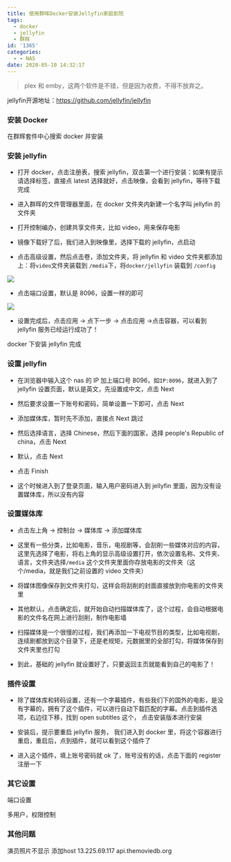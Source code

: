 ```yaml
---
title: 使用群晖Docker安装Jellyfin家庭影院
tags:
  - docker
  - jellyfin
  - 群辉
id: '1365'
categories:
  - - NAS
date: 2020-05-10 14:32:17
---
```


> plex 和 emby，这两个软件是不错，但是因为收费，不得不放弃之。

jellyfin开源地址：https://github.com/jellyfin/jellyfin

### 安装 Docker

在群辉套件中心搜索 docker 并安装

### 安装 jellyfin

* 打开 docker，点击注册表，搜索 jellyfin，双击第一个进行安装：如果有提示 请选择标签，直接点 latest 选择就好，点击映像，会看到 jellyfin，等待下载完成

* 进入群晖的文件管理器里面，在 docker 文件夹内新建一个名字叫 jellyfin 的文件夹

* 打开控制编办，创建共享文件夹，比如 video，用来保存电影

* 镜像下载好了后，我们进入到映像里，选择下载的 jellyfin，点启动

* 点击高级设置，然后点击卷，添加文件夹，将 jellyfin 和 video 文件夹都添加上：将`video`文件夹装载到 `/media`下，将`docker/jellyfin` 装载到 `/config`

![](https://cdn.jsdelivr.net/gh/cuilongjin/static@main/img/20210102184514.png)

* 点击端口设置，默认是 8096，设置一样的即可

![](https://cdn.jsdelivr.net/gh/cuilongjin/static@main/img/20210102184536.png)

* 设置完成后，点击应用 -> 点下一步 -> 点击应用 ->点击容器，可以看到 jellyfin 服务已经运行成功了！

docker 下安装 jellyfin 完成

### 设置 jellyfin

* 在浏览器中输入这个 nas 的 IP 加上端口号 8096，如`IP:8096`，就进入到了 jellyfin 设置页面，默认是英文，先设置成中文，点击 Next

* 然后要求设置一下账号和密码，简单设置一下即可，点击 Next

* 添加媒体库，暂时先不添加，直接点 Next 跳过

* 然后选择语言，选择 Chinese，然后下面的国家，选择 people's Republic of china，点击 Next

* 默认，点击 Next

* 点击 Finish

* 这个时候进入到了登录页面，输入用户密码进入到 jellyfin 里面，因为没有设置媒体库，所以没有内容

### 设置媒体库

* 点击左上角 -> 控制台 -> 媒体库 -> 添加媒体库

* 这里有一些分类，比如电影，音乐，电视剧等，会刮削一些媒体对应的内容，这里先选择了电影，将右上角的显示高级设置打开，依次设置名称、文件夹、语言，文件夹选择`/media` 这个文件夹里面你存放电影的文件夹（这个/media，就是我们之前设置的 video 文件夹）

* 将媒体图像保存到文件夹打勾，这样会将刮削的封面直接放到你电影的文件夹里

* 其他默认，点击确定后，就开始自动扫描媒体库了，这个过程，会自动根据电影的文件名在网上进行刮削，制作电影墙

* 扫描媒体是一个很慢的过程，我们再添加一下电视节目的类型，比如电视剧，连续剧都放到这个目录下，还是老规矩，元数据里的全部打勾，将媒体保存到文件夹里也打勾

* 到此，基础的 jellyfin 就设置好了，只要返回主页就能看到自己的电影了！

### 插件设置

* 除了媒体库和转码设置，还有一个字幕插件，有些我们下的国外的电影，是没有字幕的，拥有了这个插件，可以进行自动下载匹配的字幕。点击到插件选项，右边往下移，找到 open subtitles 这个， 点击安装版本进行安装

* 安装后，提示要重启 jellyfin 服务， 我们进入到 docker 里，将这个容器进行重启，重启后，点到插件，就可以看到这个插件了

* 进入这个插件，填上账号密码就 ok 了，账号没有的话，点击下面的 register 注册一下

### 其它设置

端口设置

多用户，权限控制

### 其他问题
演员照片不显示
添加host
13.225.69.117 api.themoviedb.org
